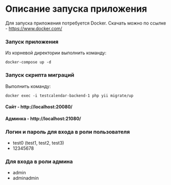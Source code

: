 # Описание запуска приложения
Для запуска приложения потребуется Docker. Скачать можно по ссылке - https://www.docker.com/

### Запуск приложения
Из корневой директории выполнить команду:

```docker-compose up -d```

### Запуск скрипта миграций
Выполнить команду:

```docker exec -i testcalendar-backend-1 php yii migrate/up```

#### Сайт - http://localhost:20080/
#### Админка - http://localhost:21080/

### Логин и пароль для входа в роли пользователя
* test0 (test1, test2, test3)
* 12345678

### Для входа в роли админа
* admin
* adminadmin
